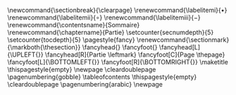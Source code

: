 \newcommand{\sectionbreak}{\clearpage}
\renewcommand{\labelitemi}{$\bullet$}
\renewcommand{\labelitemii}{$\circ$}
\renewcommand{\labelitemiii}{$-$}
\renewcommand{\contentsname}{Sommaire}
\renewcommand{\chaptername}{Partie}
\setcounter{secnumdepth}{5}
\setcounter{tocdepth}{5}
\pagestyle{fancy}
\renewcommand{\sectionmark}{\markboth{\thesection}}
\fancyhead{}
\fancyfoot{}
\fancyhead[L]{\UPLEFT{}}
\fancyhead[R]{Partie \leftmark}
\fancyfoot[C]{Page \thepage}
\fancyfoot[L]{\BOTTOMLEFT{}}
\fancyfoot[R]{\BOTTOMRIGHT{}}
\maketitle
\thispagestyle{empty}
\newpage
\cleardoublepage
\pagenumbering{gobble}
\tableofcontents
\thispagestyle{empty}
\cleardoublepage
\pagenumbering{arabic}
\newpage
